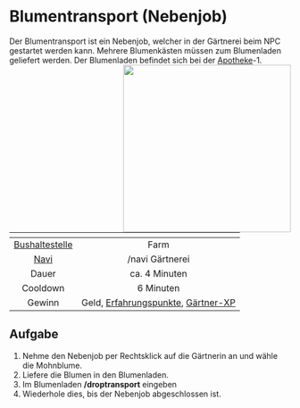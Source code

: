 # Blumentransport (Nebenjob)
Der Blumentransport ist ein Nebenjob, welcher in der Gärtnerei beim NPC gestartet werden kann. Mehrere Blumenkästen müssen zum Blumenladen geliefert werden. Der Blumenladen befindet sich bei der [Apotheke](../../pages/biz/apotheke.md)-1. <img align="right" width="300" eight="150" src="../../../assets/image/nebenjobs/Gärtner.png">

| <!-- --> | <!-- --> |
| :-: | :-: |
| [Bushaltestelle](../../pages/öpnv/bus.md) | Farm |
| [Navi](../../pages/allgemein/navigation.md) | /navi Gärtnerei |
| Dauer | ca. 4 Minuten |
| Cooldown | 6 Minuten |
| Gewinn | Geld, [Erfahrungspunkte](../../pages/allgemein/level.md), [Gärtner-XP](../../pages/skills/gärtner.md) |

## Aufgabe
1. Nehme den Nebenjob per Rechtsklick auf die Gärtnerin an und wähle die Mohnblume.
2. Liefere die Blumen in den Blumenladen.
3. Im Blumenladen **/droptransport** eingeben
4. Wiederhole dies, bis der Nebenjob abgeschlossen ist.
